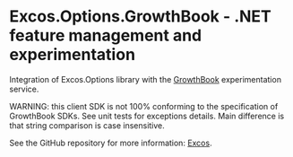 # Excos.Options.GrowthBook - .NET feature management and experimentation

Integration of Excos.Options library with the [GrowthBook](https://growthbook.io/) experimentation service.

WARNING: this client SDK is not 100% conforming to the specification of GrowthBook SDKs. See unit tests for exceptions details. Main difference is that string comparison is case insensitive.

See the GitHub repository for more information: [Excos](https://github.com/excos-platform/config-client).
